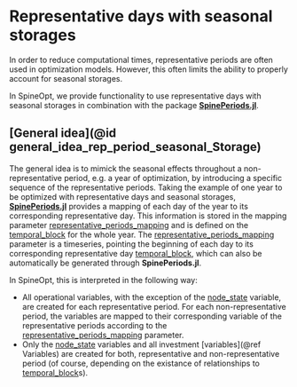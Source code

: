 # Representative days with seasonal storages

In order to reduce computational times, representative periods are often used in optimization
models. However, this often limits the ability to properly account for seasonal storages.

In SpineOpt, we provide functionality to use representative days with seasonal storages
in combination with the package [**SpinePeriods.jl**](https://github.com/Spine-project/SpinePeriods.jl).

## [General idea](@id general_idea_rep_period_seasonal_Storage)

The general idea is to mimick the seasonal effects throughout a non-representative period,
e.g. a year of optimization, by introducing a specific sequence of the representative periods.
Taking the example of one year to be optimized with representative days and seasonal storages,
[**SpinePeriods.jl**](https://github.com/Spine-project/SpinePeriods.jl) provides a mapping
of each day of the year to its corresponding representative day. This information is
stored in the mapping parameter [representative\_periods\_mapping](@ref) and is defined
on the [temporal\_block](@ref) for the whole year. The [representative\_periods\_mapping](@ref)
parameter is a timeseries, pointing the beginning of each day to its corresponding
representative day [temporal\_block](@ref), which can also be automatically be generated through
**SpinePeriods.jl**.

In SpineOpt, this is interpreted in the following way:
- All operational variables, with the exception of the [node\_state](@ref) variable, are created
  for each representative period. For each non-representative period, the variables are mapped
  to their corresponding variable of the representative periods according to the [representative\_periods\_mapping](@ref)
  parameter.
- Only the [node\_state](@ref) variables and all investment [variables](@ref Variables) are created for both, representative and non-representative period (of course, depending on the existance of relationships to [temporal\_block](@ref)s).
